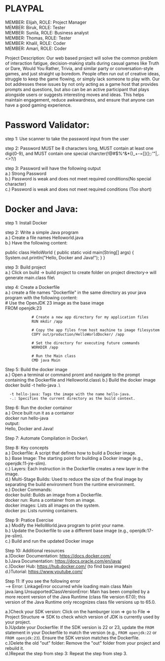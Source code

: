 # PLAYPAL 

MEMBER: Elijah,           ROLE: Project Manager\
MEMBER: Biruk,            ROLE: Tester\
MEMBER: Sunila,           ROLE: Business analyst\
MEMBER: Thomas,           ROLE: Tester\
MEMBER: Khalil,           ROLE: Coder\
MEMBER: Amari,            ROLE: Coder

Project Description: 
Our web based project will solve the common problem of interaction fatigue, decision-making stalls during casual games like Truth or Dare, Would You Rather, Trivia, and similar party or conversation-style games, and just straight up boredom. People often run out of creative ideas, struggle to keep the game flowing, or simply lack someone to play with. Our bot addresses these issues by not only acting as a game host that provides prompts and questions, but also can be an active participant that plays alongside users or suggests interesting moves and ideas. This helps maintain engagement, reduce awkwardness, and ensure that anyone can have a good gaming experience.

# Password Validator:

step 1: Use scanner to take the password input from the user

step 2: Password MUST be 8 characters long, MUST contain at least one digi(0-9), and MUST contain one special charcter(!@#$%^&*()_+-=[]{};:'"\|,.<>?/)

step 3: Password will have the following output\
  a.) Strong Password\
  b.) Password is weak and does not meet required conditions(No special character)\
  c.) Password is weak and does not meet required conditions (Too short)

# Docker and Java: 

step 1: Install Docker 

step 2: Write a simple Java program\
  a.) Create a file names Helloworld.java\
  b.) Have the following content:
  
  public class HelloWorld {
    public static void main(String[] args) {
        System.out.println("Hello, Docker and Java!");
    }
}

step 3: Build project\
  a.) Click on build -> build project to create folder on project directory-> will generate main.class file\

step 4: Create a Dockerfile\
  a.) create a file names "Dockerfile" in the same directory as your java program with the following content:\
       # Use the OpenJDK 23 image as the base image\
                FROM openjdk:23
                
                # Create a new app directory for my application files
                RUN mkdir /app
                
                # Copy the app files from host machine to image filesystem
                COPY out/production/HelloWorldDocker/ /app
                
                # Set the directory for executing future commands
                WORKDIR /app
                
                # Run the Main class
                CMD java Main

Step 5: Build the docker image\
  a.) Open a terminal or command promt and navigate to the prompt containing the Dockerfile and Helloworld.class\ 
  b.) Build the docker image\
              docker build -t hello-java .\
            
      -t hello-java: Tags the image with the name hello-java.
      -.: Specifies the current directory as the build context.

Step 6: Run the docker containor\
  a.) Once built run it as a containor\
       docker run hello-java\
     output:\
       Hello, Docker and Java!

Step 7: Automate Compilation in Docker\

Step 8: Key concepts\
    a.) Dockerfile: A script that defines how to build a Docker image.\
    b.) Base Image: The starting point for building a Docker image (e.g., openjdk:11-jre-slim).\
    c.) Layers: Each instruction in the Dockerfile creates a new layer in the image.\
    d.) Multi-Stage Builds: Used to reduce the size of the final image by separating the build environment from the runtime environment.\
    e.) Docker Commands:\
              docker build: Builds an image from a Dockerfile.\
              docker run: Runs a container from an image.\
              docker images: Lists all images on the system.\
              docker ps: Lists running containers.
              
Step 9: Pratice Exercise\
   a.) Modify the HelloWorld.java program to print your name.\
   b.) Update the Dockerfile to use a different base image (e.g., openjdk:17-jre-slim).\
   c.) Build and run the updated Docker image
   
Step 10: Additional resources\
   a.)Docker Documentation: https://docs.docker.com/ \
   b.)Java Documentation: https://docs.oracle.com/en/java/ \
   c.)Docker Hub: https://hub.docker.com/ (to find base images) \
   d.)Tutorial: https://www.youtube.com/ 

Step 11: If you see the following error\
--> Error: LinkageError occurred while loading main class Main java.lang.UnsupportedClassVersionError: Main has been compiled by a more recent version of the Java Runtime (class file version 67.0); this version of the Java Runtime only recognizes class file versions up to 65.0.

   a.)Check your SDK version: Click on the hamburger icon => go to File => Project Structure => SDK to check which version of JDK is currently used by your project.\
   b.)Update your Dockerfile: If the SDK version is 22 or 23, update the `FROM` statement in your Dockerfile to match the version (e.g., `FROM openjdk:22` or `FROM openjdk:23`). Ensure the SDK version matches the Dockerfile.\
   c.)Delete the old "out" folder: Remove the "out" folder from your project and rebuild it.\
   d.)Repeat the step from step 3: Repeat the step from step 3.




